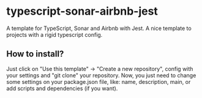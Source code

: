 # typescript-sonar-airbnb-jest
A template for TypeScript, Sonar and Airbnb with Jest. A nice template to projects with a rigid typescript config.

## How to install?
Just click on "Use this template" -> "Create a new repository", config with your settings and "git clone" your repository.
Now, you just need to change some settings on your package.json file, like: name, description, main, or add scripts and dependencies (if you want).